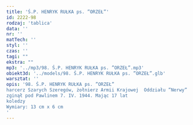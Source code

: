```yaml
---
title: 'Ś.P. HENRYK RUŁKA ps. ”ORZEŁ”'
id: 2222-98
rodzaj: 'tablica'
data: ''
nr: ''
matTech: ''
styl: ''
czas: ''
tagi: ""
ekstra: ""
mp3: '../mp3/98. Ś.P. HENRYK RUŁKA ps. ”ORZEŁ”.mp3'
obiekt3d: '../models/98. Ś.P. HENRYK RUŁKA ps. ”ORZEŁ”.glb'
warsztat: ''
opis: '98. Ś.P. HENRYK RUŁKA ps. ”ORZEŁ”
harcerz Szarych Szeregów, żołnierz Armii Krajowej  Oddziału ”Nerwy”
zginął pod Pawlinem 7. IV. 1944. Mając 17 lat
koledzy
Wymiary: 13 cm x 6 cm
'
---
```



